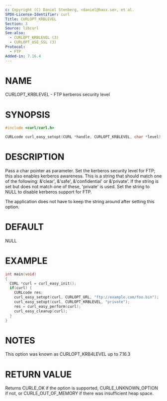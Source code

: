 ```yaml
---
c: Copyright (C) Daniel Stenberg, <daniel@haxx.se>, et al.
SPDX-License-Identifier: curl
Title: CURLOPT_KRBLEVEL
Section: 3
Source: libcurl
See-also:
  - CURLOPT_KRBLEVEL (3)
  - CURLOPT_USE_SSL (3)
Protocol:
  - FTP
Added-in: 7.16.4
---
```


# NAME

CURLOPT_KRBLEVEL - FTP kerberos security level

# SYNOPSIS

~~~c
#include <curl/curl.h>

CURLcode curl_easy_setopt(CURL *handle, CURLOPT_KRBLEVEL, char *level);
~~~

# DESCRIPTION

Pass a char pointer as parameter. Set the kerberos security level for FTP;
this also enables kerberos awareness. This is a string that should match one
of the following: &'clear', &'safe', &'confidential' or &'private'. If the
string is set but does not match one of these, 'private' is used. Set the
string to NULL to disable kerberos support for FTP.

The application does not have to keep the string around after setting this
option.

# DEFAULT

NULL

# EXAMPLE

~~~c
int main(void)
{
  CURL *curl = curl_easy_init();
  if(curl) {
    CURLcode res;
    curl_easy_setopt(curl, CURLOPT_URL, "ftp://example.com/foo.bin");
    curl_easy_setopt(curl, CURLOPT_KRBLEVEL, "private");
    res = curl_easy_perform(curl);
    curl_easy_cleanup(curl);
  }
}
~~~

# NOTES

This option was known as CURLOPT_KRB4LEVEL up to 7.16.3

# RETURN VALUE

Returns CURLE_OK if the option is supported, CURLE_UNKNOWN_OPTION if not, or
CURLE_OUT_OF_MEMORY if there was insufficient heap space.
